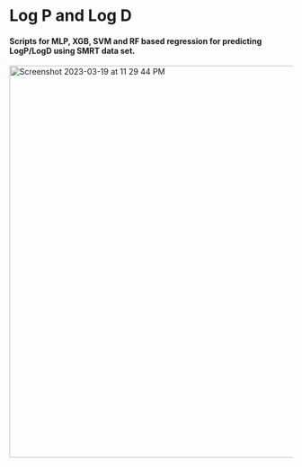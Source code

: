 # Log P and Log D
#### Scripts for MLP, XGB, SVM and RF based regression for predicting LogP/LogD using SMRT data set.


<img width="697" alt="Screenshot 2023-03-19 at 11 29 44 PM" src="https://user-images.githubusercontent.com/48637026/226186569-81f9df83-9b1e-4d49-a308-4569a39d3a71.png">
